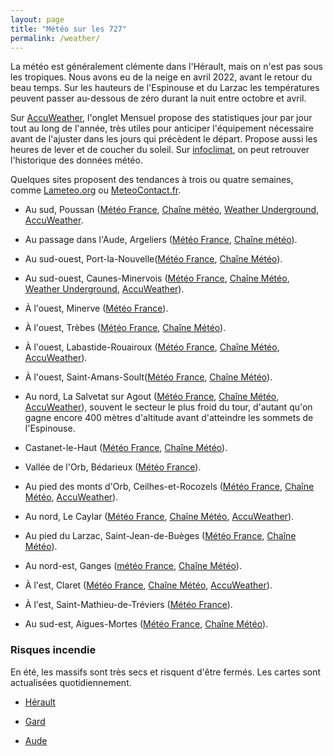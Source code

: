 ```yaml
---
layout: page
title: "Météo sur les 727"
permalink: /weather/
---
```


La météo est généralement clémente dans l'Hérault, mais on n'est pas sous les tropiques. Nous avons eu de la neige en avril 2022, avant le retour du beau temps. Sur les hauteurs de l'Espinouse et du Larzac les températures peuvent passer au-dessous de zéro durant la nuit entre octobre et avril.

Sur [AccuWeather](https://www.accuweather.com/), l'onglet Mensuel propose des statistiques jour par jour tout au long de l'année, très utiles pour anticiper l'équipement nécessaire avant de l'ajuster dans les jours qui précèdent le départ. Propose aussi les heures de lever et de coucher du soleil. Sur [infoclimat](https://www.infoclimat.fr/climatologie-mensuelle/07641/septembre/2023/sete.html), on peut retrouver l'historique des données météo.

Quelques sites proposent des tendances à trois ou quatre semaines, comme [Lameteo.org](https://www.lameteo.org/index.php/dans-trois-et-quatre-semaines) ou [MeteoContact.fr](https://www.meteocontact.fr/previsions/france/tendance-3-semaines).

* Au sud, Poussan ([Météo France](https://meteofrance.com/previsions-meteo-france/poussan/34560), [Chaîne météo](https://www.lachainemeteo.com/meteo-france/ville-215697/previsions-meteo-poussan-aujourdhui), [Weather Underground](https://www.wunderground.com/forecast/fr/poussan), [AccuWeather](https://www.accuweather.com/fr/fr/poussan/159282/daily-weather-forecast/159282).

* Au passage dans l'Aude, Argeliers ([Météo France](https://meteofrance.com/previsions-meteo-france/argeliers/11120), [Chaîne météo](https://www.lachainemeteo.com/meteo-france/ville-308649/previsions-meteo-argeliers-samedi-prochain)).

* Au sud-ouest, Port-la-Nouvelle([Météo France](https://meteofrance.com/previsions-meteo-france/port-la-nouvelle/11210), [Chaîne Météo](https://www.lachainemeteo.com/meteo-france/ville-216797/previsions-meteo-port-la-nouvelle-aujourdhui)).

* Au sud-ouest, Caunes-Minervois ([Météo France](https://meteofrance.com/previsions-meteo-france/caunes-minervois/11160), [Chaîne Météo](https://www.lachainemeteo.com/meteo-france/ville-308705/previsions-meteo-caunes-minervois-aujourdhui), [Weather Underground](https://www.wunderground.com/weather/fr/caunes-minervois), [AccuWeather](https://www.accuweather.com/fr/fr/caunes-minervois/139456/daily-weather-forecast/139456)).

* À l'ouest, Minerve ([Météo France](https://meteofrance.com/previsions-meteo-france/minerve/34210)).

* À l'ouest, Trèbes ([Météo France](https://meteofrance.com/previsions-meteo-france/trebes/11800), [Chaîne Météo](https://www.lachainemeteo.com/meteo-france/ville-215041/previsions-meteo-trebes-aujourdhui)).

* À l'ouest, Labastide-Rouairoux ([Météo France](https://meteofrance.com/previsions-meteo-france/labastide-rouairoux/81270), [Chaîne Météo](https://www.lachainemeteo.com/meteo-france/ville-216248/previsions-meteo-labastide-rouairoux-aujourdhui), [AccuWeather](https://www.accuweather.com/fr/fr/labastide-rouairoux/1-149973_3_al/weather-forecast/1-149973_3_al)).

* À l'ouest, Saint-Amans-Soult([Météo France](https://meteofrance.com/previsions-meteo-france/saint-amans-soult/81240), [Chaîne Météo](https://www.lachainemeteo.com/meteo-france/ville-309175/previsions-meteo-saint-amans-soult-aujourdhui)).

* Au nord, La Salvetat sur Agout ([Météo France](https://meteofrance.com/previsions-meteo-france/la-salvetat-sur-agout/34330), [Chaîne Météo](https://www.lachainemeteo.com/meteo-france/ville-285052/previsions-meteo-la-salvetat-sur-agout-aujourdhui), [AccuWeather](https://www.accuweather.com/fr/fr/la-salvetat-sur-agout/149317/weather-forecast/149317)), souvent le secteur le plus froid du tour, d'autant qu'on gagne encore 400 mètres d'altitude avant d'atteindre les sommets de l'Espinouse.

* Castanet-le-Haut ([Météo France](https://meteofrance.com/previsions-meteo-france/castanet-le-haut/34610), [Chaîne Météo](https://www.lachainemeteo.com/meteo-france/ville-853281/previsions-meteo-castanet-le-haut-aujourdhui)).

* Vallée de l'Orb, Bédarieux ([Météo France](https://meteofrance.com/previsions-meteo-france/bedarieux/34600)).

* Au pied des monts d'Orb, Ceilhes-et-Rocozels ([Météo France](https://meteofrance.com/previsions-meteo-france/ceilhes-et-rocozels/34260), [Chaîne Météo](https://www.lachainemeteo.com/meteo-france/ville-285007/previsions-meteo-ceilhes-et-rocozels-aujourdhui), [AccuWeather](https://www.accuweather.com/fr/fr/ceilhes-et-rocozels/139478/weather-forecast/139478)).

* Au nord, Le Caylar ([Météo France](https://meteofrance.com/previsions-meteo-france/le-caylar/34520), [Chaîne Météo](https://www.lachainemeteo.com/meteo-france/ville-285055/previsions-meteo-le-caylar-aujourdhui), [AccuWeather](https://www.accuweather.com/fr/fr/le-caylar/1-149385_3_al/weather-forecast/1-149385_3_al)).

* Au pied du Larzac, Saint-Jean-de-Buèges ([Météo France](https://meteofrance.com/previsions-meteo-france/saint-jean-de-bueges/34380), [Chaîne Météo](https://www.lachainemeteo.com/meteo-france/ville-285158/previsions-meteo-saint-jean-de-bueges-aujourdhui)).

* Au nord-est, Ganges ([météo France](https://meteofrance.com/previsions-meteo-france/ganges/34190), [Chaîne Météo](https://www.lachainemeteo.com/meteo-france/ville-216507/previsions-meteo-ganges-aujourdhui)).

* À l'est, Claret ([Météo France](https://meteofrance.com/previsions-meteo-france/claret/34270), [Chaîne Météo](https://www.lachainemeteo.com/meteo-france/ville-285017/previsions-meteo-claret-aujourdhui), [AccuWeather](https://www.accuweather.com/fr/fr/claret/139508/weather-forecast/139508)).

* À l'est, Saint-Mathieu-de-Tréviers ([Météo France](https://meteofrance.com/previsions-meteo-france/saint-mathieu-de-treviers/34270)).

* Au sud-est, Aigues-Mortes ([Météo France](https://meteofrance.com/previsions-meteo-france/aigues-mortes/30220), [Chaîne Météo](https://www.lachainemeteo.com/meteo-france/ville-215703/previsions-meteo-aigues-mortes-mercredi)).

### Risques incendie

En été, les massifs sont très secs et risquent d'être fermés. Les cartes sont actualisées quotidiennement.

* [Hérault](https://www.risque-prevention-incendie.fr/herault/)

* [Gard](https://www.risque-prevention-incendie.fr/gard/)

* [Aude](https://www.risque-prevention-incendie.fr/aude/)

